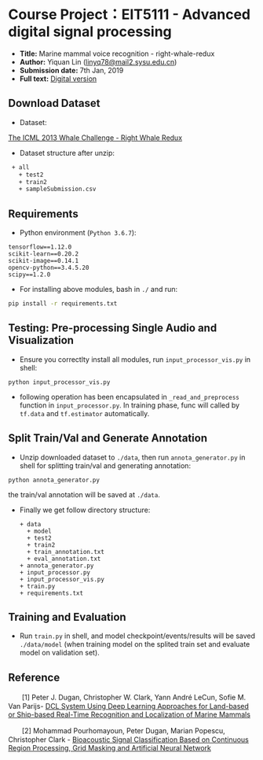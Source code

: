 # Course Project：EIT5111 - Advanced digital signal processing

* **Title:** Marine mammal voice recognition - right-whale-redux
* **Author:** Yiquan Lin (linyq78@mail2.sysu.edu.cn)
* **Submission date:** 7th Jan, 2019
* **Full text:** [Digital version](paper.pdf)


## Download Dataset
* Dataset: 

 [The ICML 2013 Whale Challenge - Right Whale Redux](https://www.kaggle.com/c/the-icml-2013-whale-challenge-right-whale-redux)

* Dataset structure after unzip:
```bash
 + all
   + test2
   + train2
   + sampleSubmission.csv
```


## Requirements
* Python environment (```Python 3.6.7```):
```
tensorflow==1.12.0
scikit-learn==0.20.2
scikit-image==0.14.1
opencv-python==3.4.5.20
scipy==1.2.0
```

* For installing above modules, bash in ```./``` and run:
```bash
pip install -r requirements.txt
```

## Testing: Pre-processing Single Audio and Visualization
* Ensure you correctlty install all modules, run ```input_processor_vis.py``` in shell:
```
python input_processor_vis.py
```

* following operation has been encapsulated in ```_read_and_preprocess``` function in ```input_processor.py```. In training phase, func will called by ```tf.data``` and ```tf.estimator``` automatically.


## Split Train/Val and Generate Annotation

* Unzip downloaded dataset to ```./data```, then run ```annota_generator.py``` in shell for splitting train/val and generating annotation:
```
python annota_generator.py
```
the train/val annotation will be saved at ```./data```.

* Finally we get follow directory structure:

    ```
    + data
      + model
      + test2
      + train2
      + train_annotation.txt
      + eval_annotation.txt
    + annota_generator.py
    + input_processor.py
    + input_processor_vis.py
    + train.py
    + requirements.txt
    ```

## Training and Evaluation
* Run ```train.py``` in shell, and model checkpoint/events/results will be saved ```./data/model``` (when training model on the splited train set and evaluate model on validation set).


## Reference  

　　[1] Peter J. Dugan, Christopher W. Clark, Yann André LeCun, Sofie M. Van Parijs- [ DCL System Using Deep Learning Approaches for Land-based or Ship-based Real-Time Recognition and Localization of Marine Mammals ](https://arxiv.org/ftp/arxiv/papers/1605/1605.00982.pdf)

　　[2] Mohammad Pourhomayoun, Peter Dugan, Marian Popescu, Christopher Clark - 
[Bioacoustic Signal Classification Based on Continuous Region Processing, Grid Masking and Artificial Neural Network](https://arxiv.org/ftp/arxiv/papers/1305/1305.3635.pdf)
